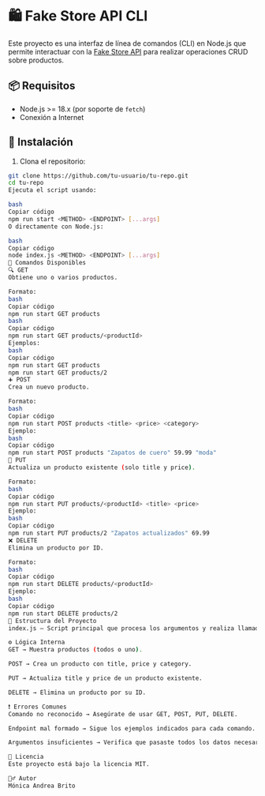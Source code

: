 # 🛍️ Fake Store API CLI

Este proyecto es una interfaz de línea de comandos (CLI) en Node.js que permite interactuar con la [Fake Store API](https://fakestoreapi.com/) para realizar operaciones CRUD sobre productos.

## 📦 Requisitos

- Node.js >= 18.x (por soporte de `fetch`)
- Conexión a Internet

## 🚀 Instalación

1. Clona el repositorio:

```bash
git clone https://github.com/tu-usuario/tu-repo.git
cd tu-repo
Ejecuta el script usando:

bash
Copiar código
npm run start <METHOD> <ENDPOINT> [...args]
O directamente con Node.js:

bash
Copiar código
node index.js <METHOD> <ENDPOINT> [...args]
📌 Comandos Disponibles
🔍 GET
Obtiene uno o varios productos.

Formato:
bash
Copiar código
npm run start GET products
bash
Copiar código
npm run start GET products/<productId>
Ejemplos:
bash
Copiar código
npm run start GET products
npm run start GET products/2
➕ POST
Crea un nuevo producto.

Formato:
bash
Copiar código
npm run start POST products <title> <price> <category>
Ejemplo:
bash
Copiar código
npm run start POST products "Zapatos de cuero" 59.99 "moda"
📝 PUT
Actualiza un producto existente (solo title y price).

Formato:
bash
Copiar código
npm run start PUT products/<productId> <title> <price>
Ejemplo:
bash
Copiar código
npm run start PUT products/2 "Zapatos actualizados" 69.99
❌ DELETE
Elimina un producto por ID.

Formato:
bash
Copiar código
npm run start DELETE products/<productId>
Ejemplo:
bash
Copiar código
npm run start DELETE products/2
📂 Estructura del Proyecto
index.js — Script principal que procesa los argumentos y realiza llamadas HTTP a la API usando fetch.

⚙️ Lógica Interna
GET → Muestra productos (todos o uno).

POST → Crea un producto con title, price y category.

PUT → Actualiza title y price de un producto existente.

DELETE → Elimina un producto por su ID.

❗ Errores Comunes
Comando no reconocido → Asegúrate de usar GET, POST, PUT, DELETE.

Endpoint mal formado → Sigue los ejemplos indicados para cada comando.

Argumentos insuficientes → Verifica que pasaste todos los datos necesarios para POST o PUT.

📑 Licencia
Este proyecto está bajo la licencia MIT.

🙋‍♂️ Autor
Mónica Andrea Brito

